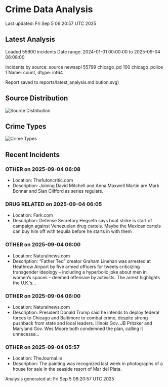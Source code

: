 # Crime Data Analysis
Last updated: Fri Sep  5 06:20:57 UTC 2025

## Latest Analysis

Loaded 55900 incidents
Date range: 2024-01-01 00:00:00 to 2025-09-04 06:08:00

Incidents by source:
source
newsapi           55799
chicago_pd          100
chicago_police        1
Name: count, dtype: int64

Report saved to reports/latest_analysis.md
bution.svg)

## Source Distribution
![Source Distribution](images/source_distribution.svg)

## Crime Types
![Crime Types](images/crime_types.svg)

## Recent Incidents

### OTHER on 2025-09-04 06:08
- Location: Thefutoncritic.com
- Description: Joining David Mitchell and Anna Maxwell Martin are Mark Bonnar and Sian Clifford as series regulars.


### DRUG RELATED on 2025-09-04 06:05
- Location: Fark.com
- Description: Defense Secretary Hegseth says boat strike is start of campaign against Venezuelan drug cartels. Maybe the Mexican cartels can buy him off with tequila before he starts in with them


### OTHER on 2025-09-04 06:00
- Location: Naturalnews.com
- Description: “Father Ted” creator Graham Linehan was arrested at Heathrow Airport by five armed officers for tweets criticizing transgender ideology – including a hyperbolic joke about men in women’s spaces – deemed offensive by activists. The arrest highlights the U.K.’s…


### OTHER on 2025-09-04 06:00
- Location: Naturalnews.com
- Description: President Donald Trump said he intends to deploy federal forces to Chicago and Baltimore to combat crime, despite strong pushback from state and local leaders. Illinois Gov. JB Pritzker and Maryland Gov. Wes Moore both condemned the plan, calling it unnecessa…


### OTHER on 2025-09-04 05:57
- Location: TheJournal.ie
- Description: The painting was recognized last week in photographs of a house for sale in the seaside resort of Mar del Plata.

Analysis generated at: Fri Sep  5 06:20:57 UTC 2025
